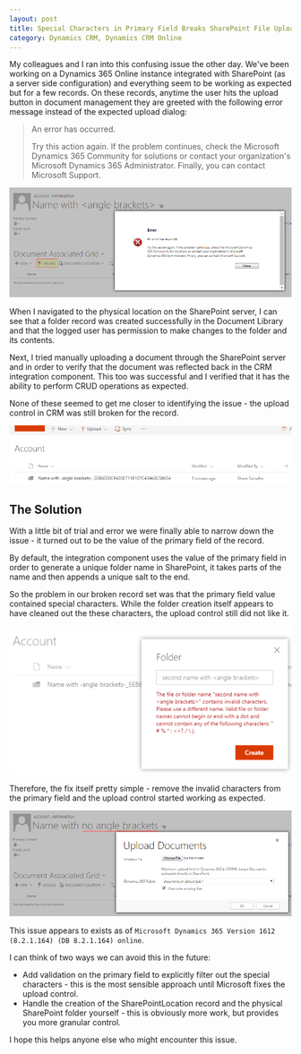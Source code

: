 ```yaml
---
layout: post
title: Special Characters in Primary Field Breaks SharePoint File Upload in Dynamics 365
category: Dynamics CRM, Dynamics CRM Online
---
```

My colleagues and I ran into this confusing issue the other day. We've been working on a Dynamics 365 Online instance integrated with SharePoint (as a server side configuration) and everything seem to be working as expected but for a few records. On these records, anytime the user hits the upload button in document management they are greeted with the following error message instead of the expected upload dialog:

> An error has occurred. 
> 
> Try this action again. If the problem continues, check the Microsoft Dynamics 365 Community for solutions or contact your organization's Microsoft Dynamics 365 Administrator. Finally, you can contact Microsoft Support.

![Upload Error Dialog](/images/posts/BrokenSharePointInteg/10_error_dialog.png)

<!--excerpt-->

When I navigated to the physical location on the SharePoint server, I can see that a folder record was created successfully in the Document Library and that the logged user has permission to make changes to the folder and its contents. 

Next, I tried manually uploading a document through the SharePoint server and in order to verify that the document was reflected back in the CRM integration component. This too was successful and I verified that it has the ability to perform CRUD operations as expected. 

None of these seemed to get me closer to identifying the issue - the upload control in CRM was still broken for the record.

![SharePoint Folder](/images/posts/BrokenSharePointInteg/20_sharepointfolder.png)

## The Solution

With a little bit of trial and error we were finally able to narrow down the issue - it turned out to be the value of the primary field of the record. 

By default, the integration component uses the value of the primary field in order to generate a unique folder name in SharePoint, it takes parts of the name and then appends a unique salt to the end. 

So the problem in our broken record set was that the primary field value contained special characters. While the folder creation itself appears to have cleaned out the these characters, the upload control still did not like it. 

![SharePoint folder invalid characters](/images/posts/BrokenSharePointInteg/30_folder_invalid_chars.png)

Therefore, the fix itself pretty simple - remove the invalid characters from the primary field and the upload control started working as expected.

![valid SharePoint Folder](/images/posts/BrokenSharePointInteg/40_validfolder.png)

This issue appears to exists as of `Microsoft Dynamics 365 Version 1612 (8.2.1.164) (DB 8.2.1.164) online`.

I can think of two ways we can avoid this in the future:

- Add validation on the primary field to explicitly filter out the special characters - this is the most sensible approach until Microsoft fixes the upload control.
- Handle the creation of the SharePointLocation record and the physical SharePoint folder yourself - this is obviously more work, but provides you more granular control.

I hope this helps anyone else who might encounter this issue.